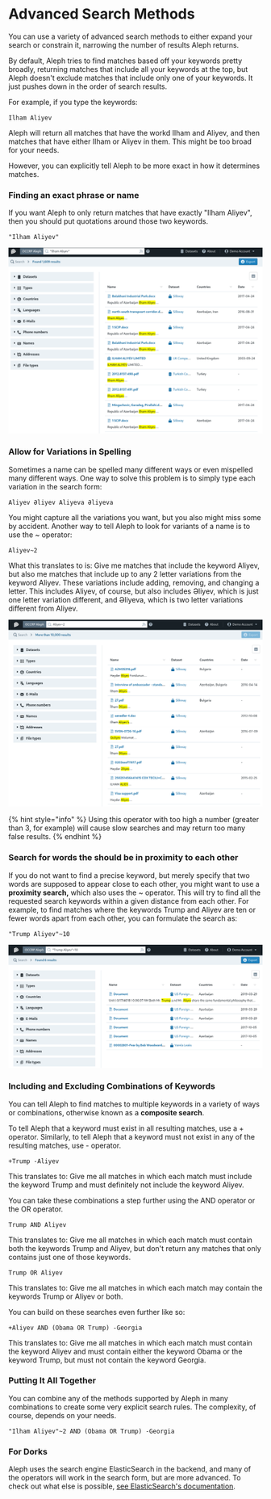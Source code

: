 # Advanced Search Methods

You can use a variety of advanced search methods to either expand your search or constrain it, narrowing the number of results Aleph returns. 

By default, Aleph tries to find matches based off your keywords pretty broadly, returning matches that include all your keywords at the top, but Aleph doesn't exclude matches that include only one of your keywords. It just pushes down in the order of search results. 

For example, if you type the keywords:

```text
Ilham Aliyev
```

Aleph will return all matches that have the workd Ilham and Aliyev, and then matches that have either Ilham or Aliyev in them. This might be too broad for your needs.

However, you can explicitly tell Aleph to be more exact in how it determines matches. 

### Finding an exact phrase or name

If you want Aleph to only return matches that have exactly "Ilham Aliyev", then you should put quotations around those two keywords.

```text
"Ilham Aliyev"
```

![](../../.gitbook/assets/ilham_aliyev_exact.png)

### Allow for Variations in Spelling

Sometimes a name can be spelled many different ways or even mispelled many different ways. One way to solve this problem is to simply type each variation in the search form:

```text
Aliyev Əliyev Aliyeva Əliyeva
```

You might capture all the variations you want, but you also might miss some by accident. Another way to tell Aleph to look for variants of a name is to use the ~ operator:

```text
Aliyev~2
```

What this translates to is: Give me matches that include the keyword Aliyev, but also me matches that include up to any 2 letter variations from the keyword Aliyev. These variations include adding, removing, and changing a letter. This includes Aliyev, of course, but also includes Əliyev, which is just one letter variation different, and Əliyeva, which is two letter variations different from Aliyev. 

![](../../.gitbook/assets/variation_search.png)

{% hint style="info" %}
Using this operator with too high a number \(greater than 3, for example\) will cause slow searches and may return too many false results.
{% endhint %}

### Search for words the should be in proximity to each other

If you do not want to find a precise keyword, but merely specify that two words are supposed to appear close to each other, you might want to use a **proximity search,** which also uses the ~ operator. This will try to find all the requested search keywords within a given distance from each other. For example, to find matches where the keywords Trump and Aliyev are ten or fewer words apart from each other, you can formulate the search as:

```text
"Trump Aliyev"~10
```

![](../../.gitbook/assets/proximity_search.png)

### Including and Excluding Combinations of Keywords

You can tell Aleph to find matches to multiple keywords in a variety of ways or combinations, otherwise known as a **composite search**. 

To tell Aleph that a keyword must exist in all resulting matches, use a + operator. Similarly, to tell Aleph that a keyword must not exist in any of the resulting matches, use - operator.

```text
+Trump -Aliyev
```

This translates to: Give me all matches in which each match must include the keyword Trump and must definitely not include the keyword Aliyev.

You can take these combinations a step further using the AND operator or the OR operator. 

```text
Trump AND Aliyev
```

This translates to: Give me all matches in which each match must contain both the keywords Trump and Aliyev, but don't return any matches that only contains just one of those keywords.

```text
Trump OR Aliyev
```

This translates to: Give me all matches in which each match may contain the keywords Trump  or Aliyev or both.

You can build on these searches even further like so:

```text
+Aliyev AND (Obama OR Trump) -Georgia
```

This translates to: Give me all matches in which each match must contain the keyword Aliyev and must contain either the keyword Obama or the keyword Trump, but must not contain the keyword Georgia.

### Putting It All Together

You can combine any of the methods supported by Aleph in many combinations to create some very explicit search rules. The complexity, of course, depends on your needs. 

```text
"Ilham Aliyev"~2 AND (Obama OR Trump) -Georgia
```

### For Dorks

Aleph uses the search engine ElasticSearch in the backend, and many of the operators will work in the search form, but are more advanced. To check out what else is possible, [see ElasticSearch's documentation](https://www.elastic.co/guide/en/elasticsearch/reference/current/query-dsl-query-string-query.html#query-string-syntax).

